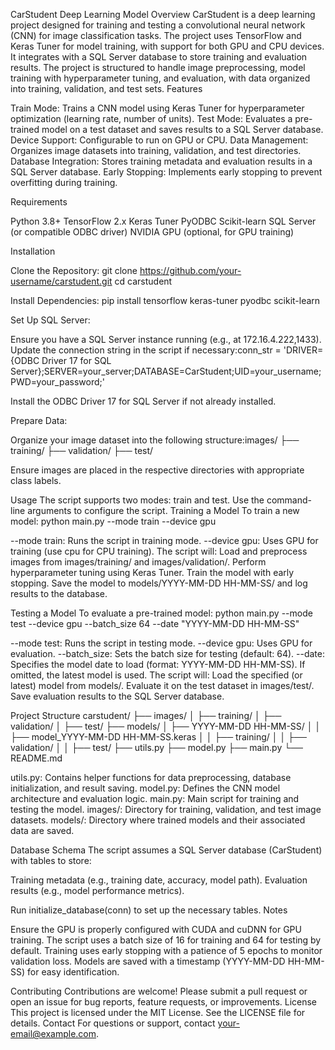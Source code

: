 CarStudent Deep Learning Model
Overview
CarStudent is a deep learning project designed for training and testing a convolutional neural network (CNN) for image classification tasks. The project uses TensorFlow and Keras Tuner for model training, with support for both GPU and CPU devices. It integrates with a SQL Server database to store training and evaluation results. The project is structured to handle image preprocessing, model training with hyperparameter tuning, and evaluation, with data organized into training, validation, and test sets.
Features

Train Mode: Trains a CNN model using Keras Tuner for hyperparameter optimization (learning rate, number of units).
Test Mode: Evaluates a pre-trained model on a test dataset and saves results to a SQL Server database.
Device Support: Configurable to run on GPU or CPU.
Data Management: Organizes image datasets into training, validation, and test directories.
Database Integration: Stores training metadata and evaluation results in a SQL Server database.
Early Stopping: Implements early stopping to prevent overfitting during training.

Requirements

Python 3.8+
TensorFlow 2.x
Keras Tuner
PyODBC
Scikit-learn
SQL Server (or compatible ODBC driver)
NVIDIA GPU (optional, for GPU training)

Installation

Clone the Repository:
git clone https://github.com/your-username/carstudent.git
cd carstudent


Install Dependencies:
pip install tensorflow keras-tuner pyodbc scikit-learn


Set Up SQL Server:

Ensure you have a SQL Server instance running (e.g., at 172.16.4.222,1433).
Update the connection string in the script if necessary:conn_str = 'DRIVER={ODBC Driver 17 for SQL Server};SERVER=your_server;DATABASE=CarStudent;UID=your_username;PWD=your_password;'


Install the ODBC Driver 17 for SQL Server if not already installed.


Prepare Data:

Organize your image dataset into the following structure:images/
├── training/
├── validation/
├── test/


Ensure images are placed in the respective directories with appropriate class labels.



Usage
The script supports two modes: train and test. Use the command-line arguments to configure the script.
Training a Model
To train a new model:
python main.py --mode train --device gpu


--mode train: Runs the script in training mode.
--device gpu: Uses GPU for training (use cpu for CPU training).
The script will:
Load and preprocess images from images/training/ and images/validation/.
Perform hyperparameter tuning using Keras Tuner.
Train the model with early stopping.
Save the model to models/YYYY-MM-DD HH-MM-SS/ and log results to the database.



Testing a Model
To evaluate a pre-trained model:
python main.py --mode test --device gpu --batch_size 64 --date "YYYY-MM-DD HH-MM-SS"


--mode test: Runs the script in testing mode.
--device gpu: Uses GPU for evaluation.
--batch_size: Sets the batch size for testing (default: 64).
--date: Specifies the model date to load (format: YYYY-MM-DD HH-MM-SS). If omitted, the latest model is used.
The script will:
Load the specified (or latest) model from models/.
Evaluate it on the test dataset in images/test/.
Save evaluation results to the SQL Server database.



Project Structure
carstudent/
├── images/
│   ├── training/
│   ├── validation/
│   ├── test/
├── models/
│   ├── YYYY-MM-DD HH-MM-SS/
│   │   ├── model_YYYY-MM-DD HH-MM-SS.keras
│   │   ├── training/
│   │   ├── validation/
│   │   ├── test/
├── utils.py
├── model.py
├── main.py
└── README.md


utils.py: Contains helper functions for data preprocessing, database initialization, and result saving.
model.py: Defines the CNN model architecture and evaluation logic.
main.py: Main script for training and testing the model.
images/: Directory for training, validation, and test image datasets.
models/: Directory where trained models and their associated data are saved.

Database Schema
The script assumes a SQL Server database (CarStudent) with tables to store:

Training metadata (e.g., training date, accuracy, model path).
Evaluation results (e.g., model performance metrics).

Run initialize_database(conn) to set up the necessary tables.
Notes

Ensure the GPU is properly configured with CUDA and cuDNN for GPU training.
The script uses a batch size of 16 for training and 64 for testing by default.
Training uses early stopping with a patience of 5 epochs to monitor validation loss.
Models are saved with a timestamp (YYYY-MM-DD HH-MM-SS) for easy identification.

Contributing
Contributions are welcome! Please submit a pull request or open an issue for bug reports, feature requests, or improvements.
License
This project is licensed under the MIT License. See the LICENSE file for details.
Contact
For questions or support, contact your-email@example.com.
